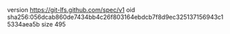 version https://git-lfs.github.com/spec/v1
oid sha256:056dcab860de7434bb4c26f803164ebdcb7f8d9ec325137156943c15334aea5b
size 495
